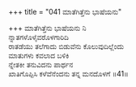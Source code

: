 +++
title = "041 ಮಾತೆಗಿತ್ತೆನು ಭಾಷೆಯನು"

+++
ಮಾತೆಗಿತ್ತೆನು ಭಾಷೆಯನು ನಿ   
ನ್ನಾತಗಳೊಳೈವರೊಳಗಾರಿದಿ   
ರಾತಡೆಯು ತಲೆಗಾದು ಬಿಡುವೆನು ಕೊಲುವುದಿಲ್ಲೆಂದು   
ಮಾತುಗಳು ಕವಲಾದ ಬಳಿಕಿ   
ನ್ನೇತಕೀ ತನುವಿದನು ಪಾರ್ಥನ   
ಖಾತಿಗೊಪ್ಪಿಸಿ ಕಳೆವೆನೆಂದನು ತನ್ನ ಮನದೊಳಗೆ      ॥41॥